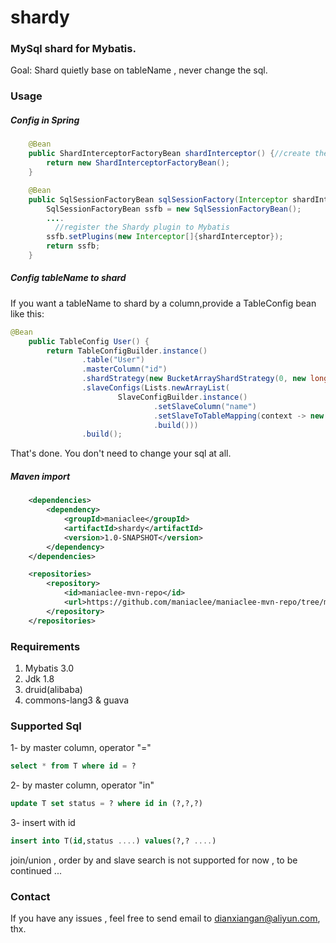 # shardy

### MySql shard for Mybatis.

Goal:	Shard quietly base on tableName , never change the sql.

### Usage



##### Config in Spring

``` java
	@Bean
    public ShardInterceptorFactoryBean shardInterceptor() {//create the Shardy bean
        return new ShardInterceptorFactoryBean();
    }

    @Bean
    public SqlSessionFactoryBean sqlSessionFactory(Interceptor shardInterceptor) {
        SqlSessionFactoryBean ssfb = new SqlSessionFactoryBean();
      	....
          //register the Shardy plugin to Mybatis
        ssfb.setPlugins(new Interceptor[]{shardInterceptor});
        return ssfb;
    }
```

##### Config tableName to shard

If you want a tableName to shard by a column,provide a TableConfig bean like this:

``` java
@Bean
    public TableConfig User() {
        return TableConfigBuilder.instance()
                .table("User")
                .masterColumn("id")
                .shardStrategy(new BucketArrayShardStrategy(0, new long[]{10000000, 10000000}, true))
                .slaveConfigs(Lists.newArrayList(
                        SlaveConfigBuilder.instance()
                                .setSlaveColumn("name")
                                .setSlaveToTableMapping(context -> new ShardResult(context.getTable() + "_" + ((Integer) context.getColumnValue()) / 1000, null))
                                .build()))
                .build();
```

That's done. You don't need to change your sql at all.

##### Maven import

``` xml
 	<dependencies>
        <dependency>
            <groupId>maniaclee</groupId>
    		<artifactId>shardy</artifactId>
    		<version>1.0-SNAPSHOT</version>
        </dependency>
    </dependencies>

    <repositories>
        <repository>
            <id>maniaclee-mvn-repo</id>
            <url>https://github.com/maniaclee/maniaclee-mvn-repo/tree/master/repository</url>
        </repository>
    </repositories>
```

### Requirements

1. Mybatis 3.0
2. Jdk 1.8
3. druid(alibaba)
4. commons-lang3 & guava

### Supported Sql

1-	by master column, operator "="

``` sql
select * from T where id = ?
```

2-	by master column, operator "in"

``` sql
update T set status = ? where id in (?,?,?)
```

3-	insert with id

``` sql
insert into T(id,status ....) values(?,? ....)
```

join/union , order by and slave search is not supported for now , to be continued ...

### Contact

If you have any issues , feel free to send email to dianxiangan@aliyun.com, thx.
